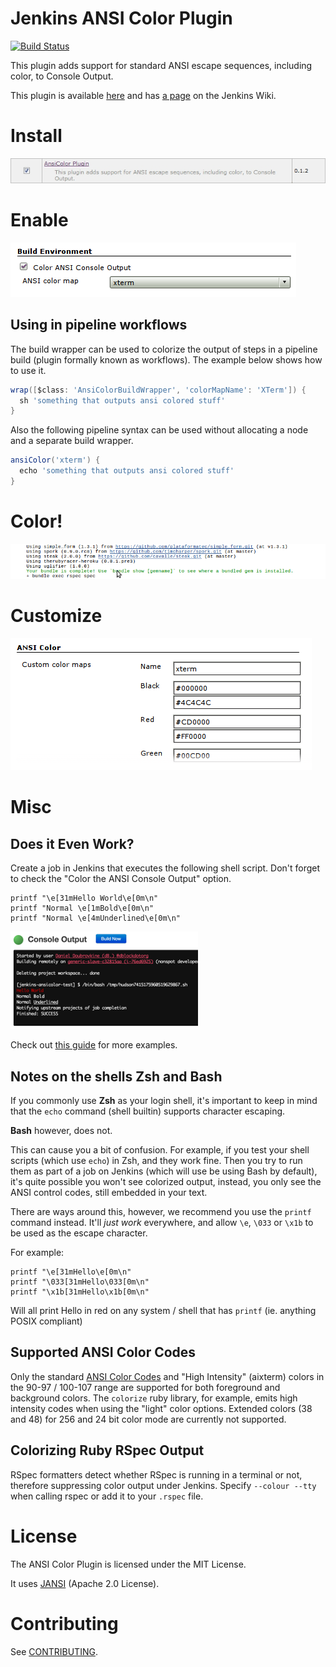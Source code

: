 # Jenkins ANSI Color Plugin

[![Build Status](https://travis-ci.org/dblock/jenkins-ansicolor-plugin.svg)](https://travis-ci.org/dblock/jenkins-ansicolor-plugin)

This plugin adds support for standard ANSI escape sequences, including color, to Console Output.

This plugin is available [here](http://repo.jenkins-ci.org/releases/org/jenkins-ci/plugins/ansicolor/)
and has [a page](https://wiki.jenkins-ci.org/display/JENKINS/AnsiColor+Plugin) on the Jenkins Wiki.

# Install

![install](images/ansicolor-install.png "Install AnsiColor")

# Enable

![enable](images/ansicolor-enable.png "Enable AnsiColor")

## Using in pipeline workflows

The build wrapper can be used to colorize the output of steps in a pipeline build (plugin formally known as workflows).
The example below shows how to use it.

```groovy
wrap([$class: 'AnsiColorBuildWrapper', 'colorMapName': 'XTerm']) {
  sh 'something that outputs ansi colored stuff'
}
```

Also the following pipeline syntax can be used without allocating a node and a separate build wrapper.

```groovy
ansiColor('xterm') {
  echo 'something that outputs ansi colored stuff'
}
```

# Color!

![color](images/ansicolor.png "Color with AnsiColor")

# Customize

![color](images/ansicolor-config.png "Customize colors used by AnsiColor")

# Misc

## Does it Even Work?

Create a job in Jenkins that executes the following shell script. Don't forget to check the "Color the ANSI Console Output" option.

    printf "\e[31mHello World\e[0m\n"
    printf "Normal \e[1mBold\e[0m\n"
    printf "Normal \e[4mUnderlined\e[0m\n"

![color](images/ansicolor-works.png "It works!")

Check out [this guide](http://misc.flogisoft.com/bash/tip_colors_and_formatting) for more examples.

## Notes on the shells Zsh and Bash

If you commonly use **Zsh** as your login shell, it's important to keep in mind
that the `echo` command (shell builtin) supports character escaping.

**Bash** however, does not.

This can cause you a bit of confusion. For example, if you test your
shell scripts (which use `echo`) in Zsh, and they work fine.  Then you
try to run them as part of a job on Jenkins (which will use be using
Bash by default), it's quite possible you won't see colorized output,
instead, you only see the ANSI control codes, still embedded in your
text.

There are ways around this, however, we recommend you use the `printf`
command instead. It'll _just work_ everywhere, and allow `\e`, `\033`
or `\x1b` to be used as the escape character.

For example:

    printf "\e[31mHello\e[0m\n"
    printf "\033[31mHello\033[0m\n"
    printf "\x1b[31mHello\x1b[0m\n"

Will all print Hello in red on any system / shell that has `printf` (ie. anything POSIX compliant)

## Supported ANSI Color Codes

Only the standard [ANSI Color Codes](https://en.wikipedia.org/wiki/ANSI_colors) and "High Intensity" (aixterm)
colors in the 90-97 / 100-107 range are supported for both foreground and background colors.
The `colorize` ruby library, for example, emits high intensity codes when using the "light" color options.
Extended colors (38 and 48) for 256 and 24 bit color mode are currently not supported.

## Colorizing Ruby RSpec Output

RSpec formatters detect whether RSpec is running in a terminal or not, therefore suppressing color output under Jenkins. Specify `--colour --tty` when calling rspec or add it to your `.rspec` file.

# License

The ANSI Color Plugin is licensed under the MIT License.

It uses [JANSI](https://github.com/fusesource/jansi/) (Apache 2.0 License).

# Contributing

See [CONTRIBUTING](CONTRIBUTING.md).
